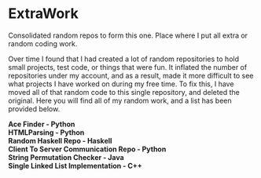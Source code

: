 # ExtraWork
Consolidated random repos to form this one. Place where I put all extra or random coding work.

Over time I found that I had created a lot of random repositories to hold small projects, test code, or things that were fun. It inflated the number of repositories under my account, and as a result, made it more difficult to see what projects I have worked on during my free time. To fix this, I have moved all of that random code to this single repository, and deleted the original. Here you will find all of my random work, and a list has been provided below.

**Ace Finder - Python**  
**HTMLParsing - Python**  
**Random Haskell Repo - Haskell**  
**Client To Server Communication Repo - Python**  
**String Permutation Checker - Java**  
**Single Linked List Implementation - C++**  
